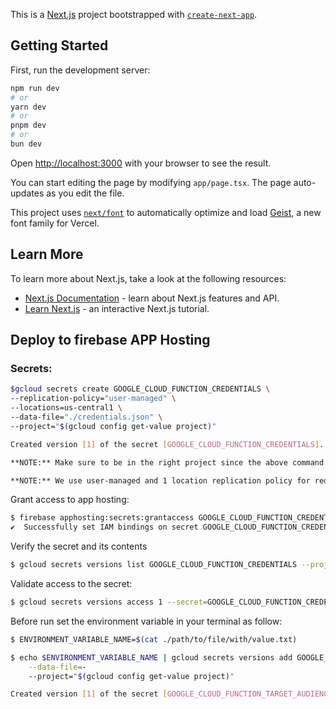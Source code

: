 This is a [Next.js](https://nextjs.org) project bootstrapped with [`create-next-app`](https://nextjs.org/docs/app/api-reference/cli/create-next-app).

## Getting Started

First, run the development server:

```bash
npm run dev
# or
yarn dev
# or
pnpm dev
# or
bun dev
```

Open [http://localhost:3000](http://localhost:3000) with your browser to see the result.

You can start editing the page by modifying `app/page.tsx`. The page auto-updates as you edit the file.

This project uses [`next/font`](https://nextjs.org/docs/app/building-your-application/optimizing/fonts) to automatically optimize and load [Geist](https://vercel.com/font), a new font family for Vercel.

## Learn More

To learn more about Next.js, take a look at the following resources:

- [Next.js Documentation](https://nextjs.org/docs) - learn about Next.js features and API.
- [Learn Next.js](https://nextjs.org/learn) - an interactive Next.js tutorial.

## Deploy to firebase APP Hosting

### Secrets:

```bash
$gcloud secrets create GOOGLE_CLOUD_FUNCTION_CREDENTIALS \
--replication-policy="user-managed" \
--locations=us-central1 \
--data-file="./credentials.json" \
--project="$(gcloud config get-value project)" 

Created version [1] of the secret [GOOGLE_CLOUD_FUNCTION_CREDENTIALS].

**NOTE:** Make sure to be in the right project since the above command will get the value from the current one.

**NOTE:** We use user-managed and 1 location replication policy for reducing cost (different use case will require change this behavior)
```

Grant access to app hosting:
```bash
$ firebase apphosting:secrets:grantaccess GOOGLE_CLOUD_FUNCTION_CREDENTIALS --backend <BACKEND_NAME>
✔  Successfully set IAM bindings on secret GOOGLE_CLOUD_FUNCTION_CREDENTIALS.
```

Verify the secret and its contents

```bash
$ gcloud secrets versions list GOOGLE_CLOUD_FUNCTION_CREDENTIALS --project="$(gcloud config get-value project)"
```

Validate access to the secret:
```bash
$ gcloud secrets versions access 1 --secret=GOOGLE_CLOUD_FUNCTION_CREDENTIALS --project="$(gcloud config get-value project)"
```

Before run set the environment variable in your terminal as follow:

```bash
$ ENVIRONMENT_VARIABLE_NAME=$(cat ./path/to/file/with/value.txt)

$ echo $ENVIRONMENT_VARIABLE_NAME | gcloud secrets versions add GOOGLE_CLOUD_FUNCTION_TARGET_AUDIENCE  \
    --data-file=-  
    --project="$(gcloud config get-value project)"

Created version [1] of the secret [GOOGLE_CLOUD_FUNCTION_TARGET_AUDIENCE].
```

